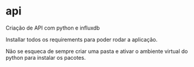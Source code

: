 # api
Criação de API com python e influxdb

Installar todos os requirements para poder rodar a aplicação.

Não se esqueca de sempre criar uma pasta e ativar o ambiente virtual do python para instalar os pacotes.
